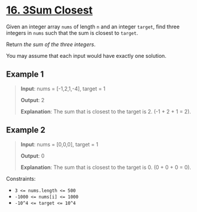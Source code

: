 # [16. 3Sum Closest](https://leetcode.com/problems/3sum-closest/description/)

Given an integer array `nums` of length `n` and an integer `target`, find three integers in `nums` such that the sum is closest to `target`.

Return *the sum of the three integers*.

You may assume that each input would have exactly one solution.

## Example 1

> **Input**: nums = [-1,2,1,-4], target = 1
>
> **Output**: 2
>
> **Explanation**: The sum that is closest to the target is 2. (-1 + 2 + 1 = 2).

## Example 2

> **Input**: nums = [0,0,0], target = 1
>
> **Output**: 0
>
> **Explanation**: The sum that is closest to the target is 0. (0 + 0 + 0 = 0).

Constraints:

- `3 <= nums.length <= 500`
- `-1000 <= nums[i] <= 1000`
- `-10^4 <= target <= 10^4`
